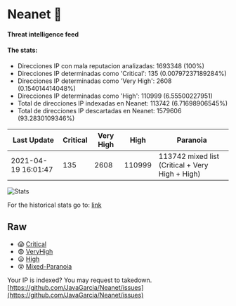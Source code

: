 # Neanet :hocho:
#### Threat intelligence feed
#### The stats:

- Direcciones IP con mala reputacion analizadas: 1693348 (100%)
- Direcciones IP determinadas como 'Critical':  135 (0.00797237189284%)
- Direcciones IP determinadas como 'Very High':  2608 (0.154014414048%)
- Direcciones IP determinadas como 'High':  110999 (6.55500227951)
- Total de direcciones IP indexadas en Neanet:  113742 (6.71698906545%)
- Total de direcciones IP descartadas en Neanet:  1579606 (93.2830109346%)

| Last Update | Critical | Very High | High | Paranoia |
| --- | --- | --- | --- | --- |
| 2021-04-19 16:01:47 | 135 | 2608 | 110999 | 113742 mixed list (Critical + Very High + High)|

![Stats](https://docs.google.com/spreadsheets/d/e/2PACX-1vSnaNMIXVabIpDJjufMlzH7poXnshF3mgd8Is1g9ytUEzVsP5my4Trn8f-xkoLLQ38xpL3HtmUexLo6/pubchart?oid=501124687&format=image)

For the historical stats go to: [link](/stats.csv)
## Raw
- :scream: [Critical](https://raw.githubusercontent.com/JavaGarcia/Neanet/master/blacklists/neanet_critical.txt)
- :fearful: [VeryHigh](https://raw.githubusercontent.com/JavaGarcia/Neanet/master/blacklists/neanet_veryHigh.txtt)
- :frowning: [High](https://raw.githubusercontent.com/JavaGarcia/Neanet/master/blacklists/neanet_high.txt)
- :dizzy_face: [Mixed-Paranoia](https://raw.githubusercontent.com/JavaGarcia/Neanet/master/blacklists/neanet_all.txt)


Your IP is indexed? You may request to takedown. [https://github.com/JavaGarcia/Neanet/issues](https://github.com/JavaGarcia/Neanet/issues)












































































































































































































































































































































































































































































































































































































































































































































































































































































































































































































































































































































































































































































































































































































































































































































































































































































































































































































































































































































































































































































































































































































































































































































































































































































































































































































































































































































































































































































































































































































































































































































































































































































































































































































































































































































































































































































































































































































































































































































































































































































































































































































































































































































































































































































































































































































































































































































































































































































































































































































































































































































































































































































































































































































































































































































































































































































































































































































































































































































